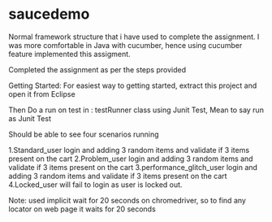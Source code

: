 # saucedemo

Normal framework structure that i have used to complete the assignment. I was more comfortable in Java with cucumber, hence using cucumber feature implemented this assigment.

Completed the assignment as per the steps provided 

Getting Started: For easiest way to getting started, extract this project and open it from Eclipse

Then Do a run on test in : testRunner class using Junit Test, Mean to say run as Junit Test

Should be able to see four scenarios running

1.Standard_user login and adding 3 random items and validate if 3 items present on the cart
2.Problem_user login and adding 3 random items and validate if 3 items present on the cart
3.performance_glitch_user login and adding 3 random items and validate if 3 items present on the cart
4.Locked_user will fail to login as user is locked out.

Note: used implicit wait for 20 seconds on chromedriver, so to find any locator on web page it waits for 20 seconds 
